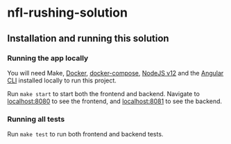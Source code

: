 # nfl-rushing-solution

## Installation and running this solution
### Running the app locally
You will need Make, [Docker](https://www.docker.com/), [docker-compose](https://docs.docker.com/compose/install/), [NodeJS v12](https://nodejs.org/en/download/package-manager/) and the [Angular CLI](https://cli.angular.io/) installed locally to run this project.

Run `make start` to start both the frontend and backend. Navigate to [localhost:8080](http://localhost:8080) to see the frontend, and [localhost:8081](http://localhost:8081) to see the backend.

### Running all tests
Run `make test` to run both frontend and backend tests.
